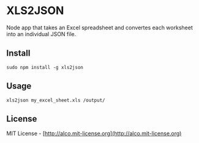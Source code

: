 # XLS2JSON

Node app that takes an Excel spreadsheet and convertes each worksheet into an individual JSON file. 

## Install

```
sudo npm install -g xls2json
```

## Usage

```
xls2json my_excel_sheet.xls /output/
```

## License

MIT License - [http://alco.mit-license.org](http://alco.mit-license.org)